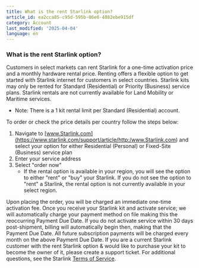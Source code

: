 ```yaml
---
title: What is the rent Starlink option?
article_id: ea2cca85-c95d-595b-06e6-4882ebe915df
category: Account
last_modified: '2025-04-04'
language: en
---
```


### What is the rent Starlink option?
Customers in select markets can rent Starlink for a one-time activation price and a monthly hardware rental price. Renting offers a flexible option to get started with Starlink internet for customers in select countries. Starlink kits may only be rented for Standard (Residential) or Priority (Business) service plans. Starlink rentals are not currently available for Land Mobility or Maritime services. 
  * Note: There is a 1 kit rental limit per Standard (Residential) account.


To order or check the price details per country follow the steps below:
  1. Navigate to [www.Starlink.com](https://www.starlink.com/support/article/<http:/www.Starlink.com>) and select your option for either Residential (Personal) or Fixed-Site (Business) service plan
  2. Enter your service address
  3. Select "order now"
     * If the rental option is available in your region, you will see the option to either "rent" or "buy" your Starlink. If you do not see the option to "rent" a Starlink, the rental option is not currently available in your select region.


Upon placing the order, you will be charged an immediate one-time activation fee. Once you receive your Starlink kit and activate service; we will automatically charge your payment method on file making this the reoccurring Payment Due Date. 
If you do not activate service within 30 days post-shipment, billing will automatically begin then, making that the Payment Due Date. All future subscription payments will be charged every month on the above Payment Due Date.
If you are a current Starlink customer with the rent Starlink option & would like to purchase your kit to become the owner of it, please create a support ticket.
For additional questions, see the Starlink [Terms of Service](https://www.starlink.com/support/article/<https:/www.starlink.com/legal>).